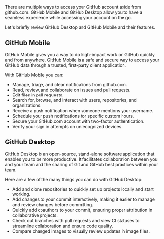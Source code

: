 There are multiple ways to access your GitHub account aside from github.com. GitHub Mobile and GitHub Desktop allow you to have a seamless experience while accessing your account on the go.

Let's briefly review GitHub Desktop and GitHub Mobile and their features.

## GitHub Mobile

GitHub Mobile gives you a way to do high-impact work on GitHub quickly and from anywhere. GitHub Mobile is a safe and secure way to access your GitHub data through a trusted, first-party client application.

With GitHub Mobile you can:

- Manage, triage, and clear notifications from github.com.
- Read, review, and collaborate on issues and pull requests.
- Edit files in pull requests.
- Search for, browse, and interact with users, repositories, and organizations.
- Receive a push notification when someone mentions your username.
- Schedule your push notifications for specific custom hours.
- Secure your GitHub.com account with two-factor authentication.
- Verify your sign in attempts on unrecognized devices.

## GitHub Desktop

GitHub Desktop is an open-source, stand-alone software application that enables you to be more productive. It facilitates collaboration between you and your team and the sharing of Git and GitHub best practices within your team.

Here are a few of the many things you can do with GitHub Desktop:

- Add and clone repositories to quickly set up projects locally and start working.
- Add changes to your commit interactively, making it easier to manage and review changes before committing.
- Quickly add coauthors to your commit, ensuring proper attribution in collaborative projects.
- Check out branches with pull requests and view CI statuses to streamline collaboration and ensure code quality.
- Compare changed images to visually review updates in image files.
